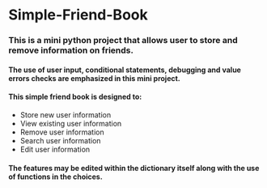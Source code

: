 # Simple-Friend-Book
### This is a mini python project that allows user to store and remove information on friends.

#### The use of user input, conditional statements, debugging and value errors checks are emphasized in this mini project.
#### This simple friend book is designed to:
* Store new user information
* View existing user information
* Remove user information
* Search user information
* Edit user information

#### The features may be edited within the dictionary itself along with the use of functions in the choices.
